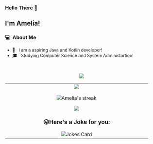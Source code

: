 
### Hello There 👋

## I'm Amelia!

### 💻 &nbsp;About Me 

- 🤔 &nbsp; I am a aspiring Java and Kotlin developer!
- 🎓 &nbsp; Studying Computer Science and System Administartion!


<br>

<p  align="center">
<img src="https://user-images.githubusercontent.com/73097560/115834477-dbab4500-a447-11eb-908a-139a6edaec5c.gif"> 
                  
  <br>

  
<table border="0" align="center">
<tr border="0">
<td width="50%" align="center">
  
  <img  align="center"  src="https://github-readme-stats.vercel.app/api?username=AmeliaCodes&theme=cobalt&show_icons=true&count_private=true" />
  <br></br>
  <img  title="🔥 Get streak stats for your profile at git.io/streak-stats" alt="Amelia's streak" src="https://github-readme-streak-stats.herokuapp.com/?user=AmeliaCodes&theme=dark&hide_border=true" />
  

<p  align="center">
<img src="https://user-images.githubusercontent.com/73097560/115834477-dbab4500-a447-11eb-908a-139a6edaec5c.gif"> 
                  
  <br>

  ### 😜Here's a Joke for you:
<img src="https://readme-jokes.vercel.app/api" alt="Jokes Card" />
